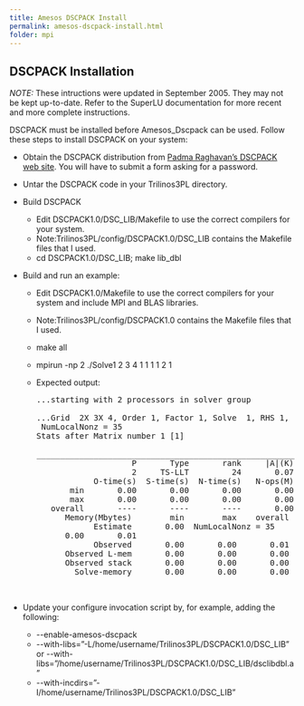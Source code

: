 ```yaml
---
title: Amesos DSCPACK Install
permalink: amesos-dscpack-install.html
folder: mpi
---
```


## DSCPACK Installation

_NOTE:_ These intructions were updated in September 2005\. They may not be kept up-to-date. Refer to the SuperLU documentation for more recent and more complete instructions.

DSCPACK must be installed before Amesos_Dscpack can be used. Follow these steps to install DSCPACK on your system:

*   Obtain the DSCPACK distribution from [Padma Raghavan’s DSCPACK web site](http://www.cse.psu.edu/%7Eraghavan/Dscpack). You will have to submit a form asking for a password.
*   Untar the DSCPACK code in your Trilinos3PL directory.
*   Build DSCPACK
    *   Edit DSCPACK1.0/DSC_LIB/Makefile to use the correct compilers for your system.
    *   Note:Trilinos3PL/config/DSCPACK1.0/DSC_LIB contains the Makefile files that I used.
    *   cd DSCPACK1.0/DSC_LIB; make lib_dbl
*   Build and run an example:
    *   Edit DSCPACK1.0/Makefile to use the correct compilers for your system and include MPI and BLAS libraries.
    *   Note:Trilinos3PL/config/DSCPACK1.0 contains the Makefile files that I used.
    *   make all
    *   mpirun -np 2 ./Solve1 2 3 4 1 1 1 1 2 1
    *   Expected output:

        <pre>...starting with 2 processors in solver group

        ...Grid  2X 3X 4, Order 1, Factor 1, Solve  1, RHS 1, Processor 2, 
         NumLocalNonz = 35
        Stats after Matrix number 1 [1]

        _________________________________________________________________________________________________________
                            P       Type       rank     |A|(K)  #solves         sol-err       count-err          sample
                            2     TS-LLT         24       0.07        1    0.0000000000    0.0000000000    1.0000000000
                    O-time(s)  S-time(s)  N-time(s)   N-ops(M)  N-rate(M)     |L|(K) SO-time(s)  SO-ops(M) SO-rate(M) 
               min       0.00       0.00       0.00       0.00       0.52       0.07       0.00       0.00       ----
               max       0.00       0.00       0.00       0.00       0.55       0.07       0.00       0.00       ----
           overall       ----       ----       ----       0.00       0.96       0.15       ----       0.00       1.14
              Memory(Mbytes)        min        max    overall
                    Estimate       0.00  NumLocalNonz = 35
              0.00       0.01
                    Observed       0.00       0.00       0.01
              Observed L-mem       0.00       0.00       0.00
              Observed stack       0.00       0.00       0.00
                Solve-memory       0.00       0.00       0.00

        _________________________________________________________________________________________________________</pre>

*   Update your configure invocation script by, for example, adding the following:
    *   --enable-amesos-dscpack
    *   --with-libs=”-L/home/username/Trilinos3PL/DSCPACK1.0/DSC_LIB” or --with-libs=”/home/username/Trilinos3PL/DSCPACK1.0/DSC_LIB/dsclibdbl.a”
    *   --with-incdirs=”-I/home/username/Trilinos3PL/DSCPACK1.0/DSC_LIB”
